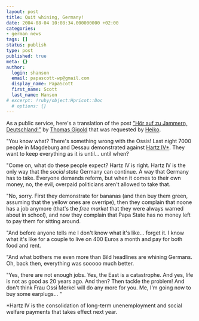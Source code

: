 ```yaml
---
layout: post
title: Quit whining, Germany!
date: 2004-08-04 10:08:34.000000000 +02:00
categories:
- german news
tags: []
status: publish
type: post
published: true
meta: {}
author:
  login: shanson
  email: papascott-wp@gmail.com
  display_name: PapaScott
  first_name: Scott
  last_name: Hanson
# excerpt: !ruby/object:Hpricot::Doc
  # options: {}
---
```

<p>As a public service, here's a translation of the post <a href="http://www.x-ploration.de/archiv/2004/08/03/hoer-auf-zu-jammern-deutschland/">"Hör auf zu Jammern, Deutschland!"</a> by <a href="http://www.x-ploration.de/">Thomas Gigold</a> that was requested by <a href="http://www.hebig.com/archives/002381.shtml" title="Stop the whining by Heiko Hebig">Heiko</a>. </p>
<p>"You know what? There's something wrong with the Ossis! Last night 7000 people in Magdeburg and Dessau demonstrated against <a href="#hartz4">Hartz IV*</a>. They want to keep everything as it is until... until when?</p>
<p>"Come on, what do these people expect? Hartz IV is right. Hartz IV is the only way that the <em>social state</em> Germany can continue. A way that Germany has to take. Everyone demands reform, but when it comes to their own money, no, the evil, overpaid politicians aren't allowed to take that.</p>
<p>"No, sorry. First they demonstrate for bananas (and then buy them green, assuming that the yellow ones are overripe), then they complain that noone has a job anymore (that's the <em>free market</em> that they were always warned about in school), and now they complain that Papa State has no money left to pay them for sitting around.</p>
<p>"And before anyone tells me I don't know what it's like... forget it. I know what it's like for a couple to live on 400 Euros a month and pay for both food and rent.</p>
<p>"And what bothers me even more than Bild headlines are whining Germans. Oh, back then, everything was sooooo much better.</p>
<p>"Yes, there are not enough jobs. Yes, the East is a catastrophe. And yes, life is not as good as 20 years ago. And then? Then tackle the problem! And don't think Frau Ossi Merkel will do any more for you. Me, I'm going now to buy some earplugs... "</p>
<p><a name="hartz4">*</a>Hartz IV is the consolidation of long-term unenemployment and social welfare payments that takes effect next year.</p>
